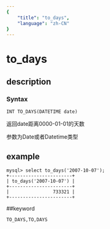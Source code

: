 ```yaml
---
{
    "title": "to_days",
    "language": "zh-CN"
}
---
```


# to_days
## description
### Syntax

`INT TO_DAYS(DATETIME date)`


返回date距离0000-01-01的天数

参数为Date或者Datetime类型

## example

```
mysql> select to_days('2007-10-07');
+-----------------------+
| to_days('2007-10-07') |
+-----------------------+
|                733321 |
+-----------------------+
```

##keyword

    TO_DAYS,TO,DAYS
